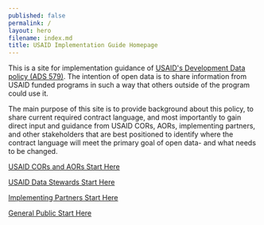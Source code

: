 ```yaml
---
published: false
permalink: /
layout: hero
filename: index.md
title: USAID Implementation Guide Homepage
---
```



This is a site for implementation guidance of [USAID's Development Data policy (ADS 579)](http://pdf.usaid.gov/pdf_docs/pbaab096.pdf).  The intention of open data is to share information from USAID funded programs in such a way that others outside of the program could use it.

The main purpose of this site is to provide background about this policy, to share current required contract language, and most importantly to gain direct input and guidance from USAID CORs, AORs, implementing partners, and other stakeholders that are best positioned to identify where the contract language will meet the primary goal of open data- and what needs to be changed.

[USAID CORs and AORs Start Here](aorcor.md)

[USAID Data Stewards Start Here](datasteward.md)

[Implementing Partners Start Here](implementingpartners.md)

[General Public Start Here](public.md)






